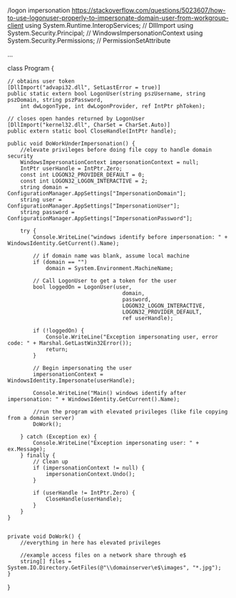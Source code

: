 /logon impersonation https://stackoverflow.com/questions/5023607/how-to-use-logonuser-properly-to-impersonate-domain-user-from-workgroup-client
using System.Runtime.InteropServices; // DllImport
using System.Security.Principal; // WindowsImpersonationContext
using System.Security.Permissions; // PermissionSetAttribute

...

class Program {

    // obtains user token
    [DllImport("advapi32.dll", SetLastError = true)]
    public static extern bool LogonUser(string pszUsername, string pszDomain, string pszPassword,
        int dwLogonType, int dwLogonProvider, ref IntPtr phToken);

    // closes open handes returned by LogonUser
    [DllImport("kernel32.dll", CharSet = CharSet.Auto)]
    public extern static bool CloseHandle(IntPtr handle);

    public void DoWorkUnderImpersonation() {
        //elevate privileges before doing file copy to handle domain security
        WindowsImpersonationContext impersonationContext = null;
        IntPtr userHandle = IntPtr.Zero;
        const int LOGON32_PROVIDER_DEFAULT = 0;
        const int LOGON32_LOGON_INTERACTIVE = 2;
        string domain = ConfigurationManager.AppSettings["ImpersonationDomain"];
        string user = ConfigurationManager.AppSettings["ImpersonationUser"];
        string password = ConfigurationManager.AppSettings["ImpersonationPassword"];

        try {
            Console.WriteLine("windows identify before impersonation: " + WindowsIdentity.GetCurrent().Name);

            // if domain name was blank, assume local machine
            if (domain == "")
                domain = System.Environment.MachineName;

            // Call LogonUser to get a token for the user
            bool loggedOn = LogonUser(user,
                                        domain,
                                        password,
                                        LOGON32_LOGON_INTERACTIVE,
                                        LOGON32_PROVIDER_DEFAULT,
                                        ref userHandle);

            if (!loggedOn) {
                Console.WriteLine("Exception impersonating user, error code: " + Marshal.GetLastWin32Error());
                return;
            }

            // Begin impersonating the user
            impersonationContext = WindowsIdentity.Impersonate(userHandle);

            Console.WriteLine("Main() windows identify after impersonation: " + WindowsIdentity.GetCurrent().Name);

            //run the program with elevated privileges (like file copying from a domain server)
            DoWork();

        } catch (Exception ex) {
            Console.WriteLine("Exception impersonating user: " + ex.Message);
        } finally {
            // Clean up
            if (impersonationContext != null) {
                impersonationContext.Undo();
            }

            if (userHandle != IntPtr.Zero) {
                CloseHandle(userHandle);
            }
        }
    }


    private void DoWork() {
        //everything in here has elevated privileges

        //example access files on a network share through e$ 
        string[] files = System.IO.Directory.GetFiles(@"\\domainserver\e$\images", "*.jpg");
    }
}